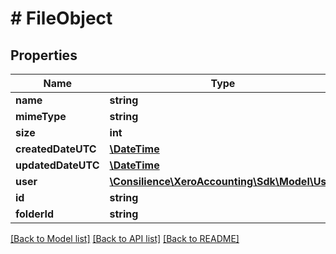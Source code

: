 # # FileObject

## Properties

Name | Type | Description | Notes
------------ | ------------- | ------------- | -------------
**name** | **string** | TODO | [optional] 
**mimeType** | **string** | TODO | [optional] 
**size** | **int** | TODO | [optional] 
**createdDateUTC** | [**\DateTime**](\DateTime.md) | TODO | [optional] 
**updatedDateUTC** | [**\DateTime**](\DateTime.md) | TODO | [optional] 
**user** | [**\Consilience\XeroAccounting\Sdk\Model\User**](User.md) |  | [optional] 
**id** | **string** | TODO | [optional] 
**folderId** | **string** | TODO | [optional] 

[[Back to Model list]](../../README.md#documentation-for-models) [[Back to API list]](../../README.md#documentation-for-api-endpoints) [[Back to README]](../../README.md)


